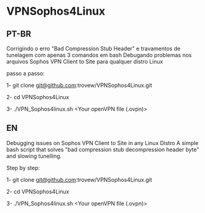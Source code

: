 # VPNSophos4Linux
PT-BR
-
Corrigindo o erro "Bad Compression Stub Header" e travamentos de tunelagem com apenas 3 comandos em bash 
Debugando problemas nos arquivos Sophos VPN Client to Site para qualquer distro Linux 

passo a passo:

1- git clone git@github.com:trovew/VPNSophos4Linux.git

2- cd VPNSophos4Linux

3- ./VPN_Sophos4linux.sh <Your openVPN file (.ovpn)>

EN
-
Debugging issues on Sophos VPN Client to Site in any Linux Distro
A simple bash script that solves "bad compression stub decompression header byte" and slowing tunelling. 

Step by step:

1- git clone git@github.com:trovew/VPNSophos4Linux.git

2- cd VPNSophos4Linux

3- ./VPN_Sophos4linux.sh <Your openVPN file (.ovpn)>
